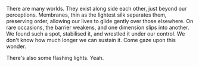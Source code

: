 There are many worlds. They exist along side each other, just beyond our perceptions.
Membranes, thin as the lightest silk separates them, preserving order, allowing our lives
to glide gently over those elsewhere.
On rare occasions, the barrier weakens, and one dimension slips into another. We found such a spot, stabilised it, and wrestled it under our control.
We don't know how much longer we can sustain it. Come gaze upon this wonder.

There's also some flashing lights. Yeah.  